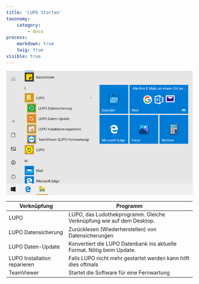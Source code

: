 ```yaml
---
title: 'LUPO Starten'
taxonomy:
    category:
        - docs
process:
    markdown: true
    twig: true
visible: true
---
```


![start-win10](../../images/start-win10.png?classes=caption "LUPO unter «Alle Apps» im Startmenü von Windows 10")


| Verknüpfung | Programm |
| ------------- | ------------- |
| LUPO |  LUPO, das Ludothekprogramm. Gleiche Verknüpfung wie auf dem Desktop. |  
| LUPO Datensicherung |  Zurücklesen (Wiederherstellen) von Datensicherungen |    
| LUPO Daten-Update |  Konvertiert die LUPO Datenbank ins aktuelle Format. Nötig beim Update. | 
| LUPO Installation reparieren |  Falls LUPO nicht mehr gestartet werden kann hilft dies oftmals |  
| TeamViewer |  Startet die Software für eine Fernwartung |  
